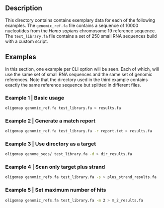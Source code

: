## Description

This directory contains contains exemplary data for each of the following
examples. The `genomic_ref.fa` file contains a sequence of 10000 nucleotides
from the _Homo sapiens_ chromosome 19 reference sequence. The `test_library.fa`
file contains a set of 250 small RNA sequences build with a custom script.

## Examples

In this section, one example per CLI option will be seen. Each of which, will
use the same set of small RNA sequences and the same set of genomic references.
Note that the directory used in the third example contains exactly the same
reference sequence but splitted in different files.

### Example 1 | Basic usage

```bash
oligomap genomic_ref.fa test_library.fa > results.fa
```

### Example 2 | Generate a match report

```bash
oligomap genomic_ref.fa test_library.fa -r report.txt > results.fa
```

### Example 3 | Use directory as a target

```bash
oligomap genome_seqs/ test_library.fa -d > dir_results.fa
```

### Example 4 | Scan only target plus strand

```bash
oligomap genomic_refs.fa test_library.fa -s > plus_strand_results.fa
```

### Example 5 | Set maximum number of hits

```bash
oligomap genomic_refs.fa test_library.fa -m 2 > m_2_results.fa
```
